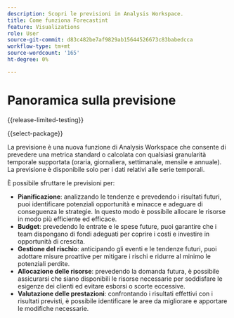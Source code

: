 ```yaml
---
description: Scopri le previsioni in Analysis Workspace.
title: Come funziona Forecastint
feature: Visualizations
role: User
source-git-commit: d83c482be7af9829ab15644526673c83babedcca
workflow-type: tm+mt
source-wordcount: '165'
ht-degree: 0%

---
```


# Panoramica sulla previsione

{{release-limited-testing}}

{{select-package}}

La previsione è una nuova funzione di Analysis Workspace che consente di prevedere una metrica standard o calcolata con qualsiasi granularità temporale supportata (oraria, giornaliera, settimanale, mensile e annuale). La previsione è disponibile solo per i dati relativi alle serie temporali.

È possibile sfruttare le previsioni per:

* **Pianificazione**: analizzando le tendenze e prevedendo i risultati futuri, puoi identificare potenziali opportunità e minacce e adeguare di conseguenza le strategie. In questo modo è possibile allocare le risorse in modo più efficiente ed efficace.
* **Budget**: prevedendo le entrate e le spese future, puoi garantire che i team dispongano di fondi adeguati per coprire i costi e investire in opportunità di crescita.
* **Gestione del rischio**: anticipando gli eventi e le tendenze futuri, puoi adottare misure proattive per mitigare i rischi e ridurre al minimo le potenziali perdite.
* **Allocazione delle risorse**: prevedendo la domanda futura, è possibile assicurarsi che siano disponibili le risorse necessarie per soddisfare le esigenze dei clienti ed evitare esborsi o scorte eccessive.
* **Valutazione delle prestazioni**: confrontando i risultati effettivi con i risultati previsti, è possibile identificare le aree da migliorare e apportare le modifiche necessarie.


